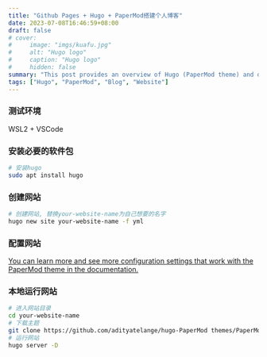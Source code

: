 ```yaml
---
title: "Github Pages + Hugo + PaperMod搭建个人博客"
date: 2023-07-08T16:46:59+08:00
draft: false
# cover:
#     image: "imgs/kuafu.jpg"
#     alt: "Hugo logo"
#     caption: "Hugo logo"
#     hidden: false
summary: "This post provides an overview of Hugo (PaperMod theme) and details the steps I took in setting up this website."
tags: ["Hugo", "PaperMod", "Blog", "Website"]
---
```


### 测试环境
WSL2 + VSCode

### 安装必要的软件包
```bash
# 安装hugo
sudo apt install hugo
```

### 创建网站
```bash
# 创建网站, 替换your-website-name为自己想要的名字
hugo new site your-website-name -f yml
```

### 配置网站
[You can learn more and see more configuration settings that work with the PaperMod theme in the documentation.](https://adityatelange.github.io/hugo-PaperMod/)

### 本地运行网站
```bash
# 进入网站目录
cd your-website-name
# 下载主题
git clone https://github.com/adityatelange/hugo-PaperMod themes/PaperMod --depth=1
# 运行网站
hugo server -D
```